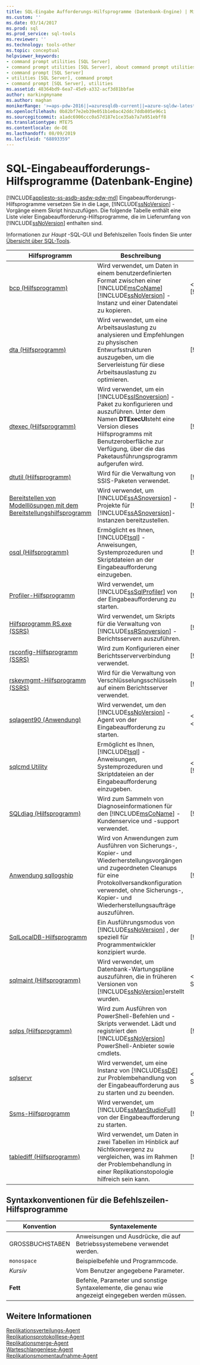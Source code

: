 ```yaml
---
title: SQL-Eingabe Aufforderungs-Hilfsprogramme (Datenbank-Engine) | Microsoft-Dokumentation
ms.custom: ''
ms.date: 03/14/2017
ms.prod: sql
ms.prod_service: sql-tools
ms.reviewer: ''
ms.technology: tools-other
ms.topic: conceptual
helpviewer_keywords:
- command prompt utilities [SQL Server]
- command prompt utilities [SQL Server], about command prompt utilities
- command prompt [SQL Server]
- utilities [SQL Server], command prompt
- command prompt [SQL Server], utilities
ms.assetid: 48364bd9-6ea7-45e9-a332-acf3d81bbfae
author: markingmyname
ms.author: maghan
monikerRange: '>=aps-pdw-2016||=azuresqldb-current||=azure-sqldw-latest||>=sql-server-2016||=sqlallproducts-allversions||>=sql-server-linux-2017'
ms.openlocfilehash: 0b82bf7e2eb39e051b1e0ac42ddc7ddb805e96c1
ms.sourcegitcommit: a1adc6906ccc0a57d187e1ce35ab7a7a951ebff8
ms.translationtype: MTE75
ms.contentlocale: de-DE
ms.lasthandoff: 08/09/2019
ms.locfileid: "68893359"
---
```

# <a name="sql-command-prompt-utilities-database-engine"></a>SQL-Eingabeaufforderungs-Hilfsprogramme (Datenbank-Engine)
[!INCLUDE[appliesto-ss-asdb-asdw-pdw-md](../includes/appliesto-ss-asdb-asdw-pdw-md.md)]
  Eingabeaufforderungs-Hilfsprogramme versetzen Sie in die Lage, [!INCLUDE[ssNoVersion](../includes/ssnoversion-md.md)] -Vorgänge einem Skript hinzuzufügen. Die folgende Tabelle enthält eine Liste vieler Eingabeaufforderung-Hilfsprogramme, die im Lieferumfang von [!INCLUDE[ssNoVersion](../includes/ssnoversion-md.md)] enthalten sind.  

Informationen zur *Haupt* -SQL-GUI und Befehlszeilen Tools finden Sie unter [Übersicht über SQL-Tools](overview-sql-tools.md).

  
|**Hilfsprogramm**|**Beschreibung**|**Installiert in**|  
|-----------------|---------------------|----------------------|  
|[bcp (Hilfsprogramm)](../tools/bcp-utility.md)|Wird verwendet, um Daten in einem benutzerdefinierten Format zwischen einer [!INCLUDE[msCoName](../includes/msconame-md.md)] [!INCLUDE[ssNoVersion](../includes/ssnoversion-md.md)] -Instanz und einer Datendatei zu kopieren.|\<*Laufwerk*:>\Programme\\[!INCLUDE[msCoName](../includes/msconame-md.md)][!INCLUDE[ssNoVersion](../includes/ssnoversion-md.md)]\Client SDK\ODBC\110\Tools\Binn|  
|[dta (Hilfsprogramm)](../tools/dta/dta-utility.md)|Wird verwendet, um eine Arbeitsauslastung zu analysieren und Empfehlungen zu physischen Entwurfsstrukturen auszugeben, um die Serverleistung für diese Arbeitsauslastung zu optimieren.|[!INCLUDE[ssInstallPathVar](../includes/ssinstallpathvar-md.md)]Tools\Binn|  
|[dtexec (Hilfsprogramm)](../integration-services/packages/dtexec-utility.md)|Wird verwendet, um ein [!INCLUDE[ssISnoversion](../includes/ssisnoversion-md.md)] -Paket zu konfigurieren und auszuführen. Unter dem Namen **DTExecUI**steht eine Version dieses Hilfsprogramms mit Benutzeroberfläche zur Verfügung, über die das Paketausführungsprogramm aufgerufen wird.|[!INCLUDE[ssInstallPathVar](../includes/ssinstallpathvar-md.md)]DTS\Binn|  
|[dtutil (Hilfsprogramm)](../integration-services/dtutil-utility.md)|Wird für die Verwaltung von SSIS-Paketen verwendet.|[!INCLUDE[ssInstallPathVar](../includes/ssinstallpathvar-md.md)]DTS\Binn|  
|[Bereitstellen von Modelllösungen mit dem Bereitstellungshilfsprogramm](https://docs.microsoft.com/analysis-services/multidimensional-models/deploy-model-solutions-with-the-deployment-utility)|Wird verwendet, um [!INCLUDE[ssASnoversion](../includes/ssasnoversion-md.md)] -Projekte für [!INCLUDE[ssASnoversion](../includes/ssasnoversion-md.md)]-Instanzen bereitzustellen.|[!INCLUDE[ssInstallPathVar](../includes/ssinstallpathvar-md.md)]Tools\Binn\VShell\Common7\IDE|   
|[osql (Hilfsprogramm)](../tools/osql-utility.md)|Ermöglicht es Ihnen, [!INCLUDE[tsql](../includes/tsql-md.md)] -Anweisungen, Systemprozeduren und Skriptdateien an der Eingabeaufforderung einzugeben.|[!INCLUDE[ssInstallPathVar](../includes/ssinstallpathvar-md.md)]Tools\Binn|  
|[Profiler-Hilfsprogramm](../tools/profiler-utility.md)|Wird verwendet, um [!INCLUDE[ssSqlProfiler](../includes/sssqlprofiler-md.md)] von der Eingabeaufforderung zu starten.|[!INCLUDE[ssInstallPathVar](../includes/ssinstallpathvar-md.md)]Tools\Binn|  
|[Hilfsprogramm RS.exe &#40;SSRS&#41;](../reporting-services/tools/rs-exe-utility-ssrs.md)|Wird verwendet, um Skripts für die Verwaltung von [!INCLUDE[ssRSnoversion](../includes/ssrsnoversion-md.md)] -Berichtsservern auszuführen.|[!INCLUDE[ssInstallPathVar](../includes/ssinstallpathvar-md.md)]Tools\Binn|  
|[rsconfig-Hilfsprogramm &#40;SSRS&#41;](../reporting-services/tools/rsconfig-utility-ssrs.md)|Wird zum Konfigurieren einer Berichtsserververbindung verwendet.|[!INCLUDE[ssInstallPathVar](../includes/ssinstallpathvar-md.md)]Tools\Binn|  
|[rskeymgmt-Hilfsprogramm &#40;SSRS&#41;](../reporting-services/tools/rskeymgmt-utility-ssrs.md)|Wird für die Verwaltung von Verschlüsselungsschlüsseln auf einem Berichtsserver verwendet.|[!INCLUDE[ssInstallPathVar](../includes/ssinstallpathvar-md.md)]Tools\Binn|  
|[sqlagent90 (Anwendung)](../tools/sqlagent90-application.md)|Wird verwendet, um den [!INCLUDE[ssNoVersion](../includes/ssnoversion-md.md)] -Agent von der Eingabeaufforderung zu starten.|\<Laufwerk>:\Programme\Microsoft SQL Server\\<*Instanzname*>\MSSQL\Binn|  
|[sqlcmd Utility](../tools/sqlcmd-utility.md)|Ermöglicht es Ihnen, [!INCLUDE[tsql](../includes/tsql-md.md)] -Anweisungen, Systemprozeduren und Skriptdateien an der Eingabeaufforderung einzugeben.|\<*Laufwerk*:>\Programme\\[!INCLUDE[msCoName](../includes/msconame-md.md)][!INCLUDE[ssNoVersion](../includes/ssnoversion-md.md)]\Client SDK\ODBC\110\Tools\Binn|  
|[SQLdiag (Hilfsprogramm)](../tools/sqldiag-utility.md)|Wird zum Sammeln von Diagnoseinformationen für den [!INCLUDE[msCoName](../includes/msconame-md.md)] -Kundenservice und -support verwendet.|[!INCLUDE[ssInstallPathVar](../includes/ssinstallpathvar-md.md)]Tools\Binn|  
|[Anwendung sqllogship](../tools/sqllogship-application.md)|Wird von Anwendungen zum Ausführen von Sicherungs-, Kopier- und Wiederherstellungsvorgängen und zugeordneten Cleanups für eine Protokollversandkonfiguration verwendet, ohne Sicherungs-, Kopier- und Wiederherstellungsaufträge auszuführen.|[!INCLUDE[ssInstallPathVar](../includes/ssinstallpathvar-md.md)]Tools\Binn|  
|[SqlLocalDB-Hilfsprogramm](../tools/sqllocaldb-utility.md)|Ein Ausführungsmodus von [!INCLUDE[ssNoVersion](../includes/ssnoversion-md.md)] , der speziell für Programmentwickler konzipiert wurde.|[!INCLUDE[ssInstallPathVar](../includes/ssinstallpathvar-md.md)]Tools\Binn|  
|[sqlmaint (Hilfsprogramm)](../tools/sqlmaint-utility.md)|Wird verwendet, um Datenbank-Wartungspläne auszuführen, die in früheren Versionen von [!INCLUDE[ssNoVersion](../includes/ssnoversion-md.md)]erstellt wurden.|\<Laufwerk:\Programme\Microsoft SQL Server\MSSQL13.MSSQLSERVER\MSSQL\Binn|  
|[sqlps (Hilfsprogramm)](../tools/sqlps-utility.md)|Wird zum Ausführen von PowerShell-Befehlen und -Skripts verwendet. Lädt und registriert den [!INCLUDE[ssNoVersion](../includes/ssnoversion-md.md)] PowerShell-Anbieter sowie cmdlets.|[!INCLUDE[ssInstallPathVar](../includes/ssinstallpathvar-md.md)]Tools\Binn|  
|[sqlservr](../tools/sqlservr-application.md)|Wird verwendet, um eine Instanz von [!INCLUDE[ssDE](../includes/ssde-md.md)] zur Problembehandlung von der Eingabeaufforderung aus zu starten und zu beenden.|\<Laufwerk:\Programme\Microsoft SQL Server\MSSQL13.MSSQLSERVER\MSSQL\Binn|  
|[Ssms-Hilfsprogramm](../tools/sql-server-management-studio/ssms-utility.md)|Wird verwendet, um [!INCLUDE[ssManStudioFull](../includes/ssmanstudiofull-md.md)] von der Eingabeaufforderung zu starten.|[!INCLUDE[ssInstallPathVar](../includes/ssinstallpathvar-md.md)]Tools\Binn\VSShell\Common7\IDE|  
|[tablediff (Hilfsprogramm)](../tools/tablediff-utility.md)|Wird verwendet, um Daten in zwei Tabellen im Hinblick auf Nichtkonvergenz zu vergleichen, was im Rahmen der Problembehandlung in einer Replikationstopologie hilfreich sein kann.|[!INCLUDE[ssInstallPathVar](../includes/ssinstallpathvar-md.md)]COM|  

## <a name="command-prompt-utilities-syntax-conventions"></a>Syntaxkonventionen für die Befehlszeilen-Hilfsprogramme  
  
|**Konvention**|**Syntaxelemente**|  
|--------------------|------------------|  
|GROSSBUCHSTABEN|Anweisungen und Ausdrücke, die auf Betriebssystemebene verwendet werden.|  
|`monospace`|Beispielbefehle und Programmcode.|  
|*Kursiv*|Vom Benutzer angegebene Parameter.|  
|**Fett**|Befehle, Parameter und sonstige Syntaxelemente, die genau wie angezeigt eingegeben werden müssen.|  
  
## <a name="see-also"></a>Weitere Informationen  
 [Replikationsverteilungs-Agent](../relational-databases/replication/agents/replication-distribution-agent.md)   
 [Replikationsprotokolllese-Agent](../relational-databases/replication/agents/replication-log-reader-agent.md)   
 [Replikationsmerge-Agent](../relational-databases/replication/agents/replication-merge-agent.md)   
 [Warteschlangenlese-Agent](../relational-databases/replication/agents/replication-queue-reader-agent.md)   
 [Replikationsmomentaufnahme-Agent](../relational-databases/replication/agents/replication-snapshot-agent.md)  
  
  
